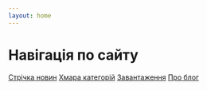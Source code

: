 ```yaml
---
layout: home
---
```


<h1 class="center">Навігація по сайту</h1>
<div class="navigation">		
	<a href="/feed"><i class="fa fa-newspaper-o"></i>Стрічка новин</a>
	<a href="/cat"><i class="fa fa-cloud"></i>Хмара категорій</a>
	<a href="/downloads"><i class="fa fa-download"></i>Завантаження</a>
	<a href="/about"><i class="fa fa-info"></i>Про блог</a>
</div>
